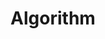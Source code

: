 ---
pageComponent: 
  name: Catalogue
  data: 
    key: 02.Algorithm
    # imgUrl: /img/web
    description: The essential knowledge that every coder or data scientist needs to know
title: Algorithm
# date: 2020-03-11 21:50:53
permalink: /algorithm
sidebar: false
article: false
comment: false
editLink: false
---
